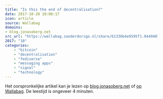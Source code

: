 ```yaml
---
title: "Is this the end of decentralisation?"
date: 2017-10-20 10:08:17
icon: article
source: Wallabag
domains:
- blog.jonasoberg.net
src_url: "https://wallabag.sanderdorigo.nl/share/61336b4e9595f1.04494076"
2017: "10"
categories:
    - "bitcoin"
    - "decentralisation"
    - "fediverse"
    - "messaging apps"
    - "signal"
    - "technology"
---
```

Het oorspronkelijke artikel kan je lezen op [blog.jonasoberg.net](http://blog.jonasoberg.net/is-this-the-end-of-decentralisation-2/) of [op Wallabag](https://wallabag.sanderdorigo.nl/share/61336b4e9595f1.04494076). De leestijd is ongeveer 4 minuten.